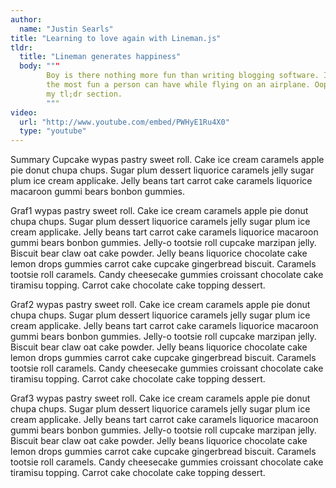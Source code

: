 ```yaml
---
author:
  name: "Justin Searls"
title: "Learning to love again with Lineman.js"
tldr:
  title: "Lineman generates happiness"
  body: """
        Boy is there nothing more fun than writing blogging software. It's easily
        the most fun a person can have while flying on an airplane. Oops, I just wasted
        my tl;dr section.
        """
video:
  url: "http://www.youtube.com/embed/PWHyE1Ru4X0"
  type: "youtube"
---
```


Summary Cupcake wypas pastry sweet roll. Cake ice cream caramels apple pie donut chupa chups. Sugar plum dessert liquorice caramels jelly sugar plum ice cream applicake. Jelly beans tart carrot cake caramels liquorice macaroon gummi bears bonbon gummies.

Graf1 wypas pastry sweet roll. Cake ice cream caramels apple pie donut chupa chups. Sugar plum dessert liquorice caramels jelly sugar plum ice cream applicake. Jelly beans tart carrot cake caramels liquorice macaroon gummi bears bonbon gummies. Jelly-o tootsie roll cupcake marzipan jelly. Biscuit bear claw oat cake powder. Jelly beans liquorice chocolate cake lemon drops gummies carrot cake cupcake gingerbread biscuit. Caramels tootsie roll caramels. Candy cheesecake gummies croissant chocolate cake tiramisu topping. Carrot cake chocolate cake topping dessert.

Graf2 wypas pastry sweet roll. Cake ice cream caramels apple pie donut chupa chups. Sugar plum dessert liquorice caramels jelly sugar plum ice cream applicake. Jelly beans tart carrot cake caramels liquorice macaroon gummi bears bonbon gummies. Jelly-o tootsie roll cupcake marzipan jelly. Biscuit bear claw oat cake powder. Jelly beans liquorice chocolate cake lemon drops gummies carrot cake cupcake gingerbread biscuit. Caramels tootsie roll caramels. Candy cheesecake gummies croissant chocolate cake tiramisu topping. Carrot cake chocolate cake topping dessert.

Graf3 wypas pastry sweet roll. Cake ice cream caramels apple pie donut chupa chups. Sugar plum dessert liquorice caramels jelly sugar plum ice cream applicake. Jelly beans tart carrot cake caramels liquorice macaroon gummi bears bonbon gummies. Jelly-o tootsie roll cupcake marzipan jelly. Biscuit bear claw oat cake powder. Jelly beans liquorice chocolate cake lemon drops gummies carrot cake cupcake gingerbread biscuit. Caramels tootsie roll caramels. Candy cheesecake gummies croissant chocolate cake tiramisu topping. Carrot cake chocolate cake topping dessert.
